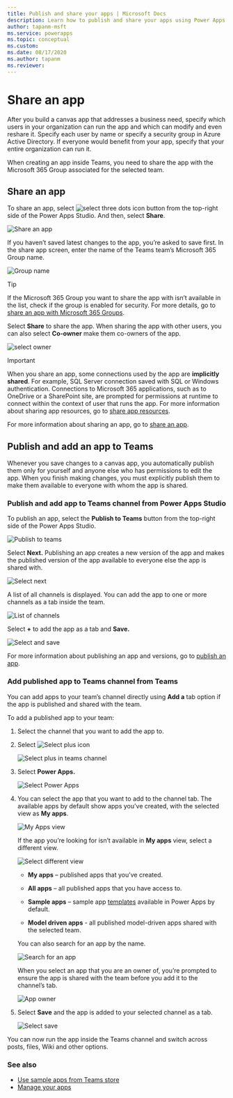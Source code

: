 ```yaml
---
title: Publish and share your apps | Microsoft Docs
description: Learn how to publish and share your apps using Power Apps app from Teams.
author: tapanm-msft
ms.service: powerapps
ms.topic: conceptual
ms.custom: 
ms.date: 08/17/2020
ms.author: tapanm
ms.reviewer: 
---
```


# Share an app

After you build a canvas app that addresses a business need, specify which users in your organization can run the app and which can modify and even reshare it. Specify each user by name or specify a security group in Azure Active Directory. If everyone would benefit from your app, specify that your entire organization can run it.

When creating an app inside Teams, you need to share the app with the Microsoft 365 Group associated for the selected team.

## Share an app

To share an app, select ![select three dots icon](media/publish-app-select-three-dots.png "Select three dots icon") button from the top-right side of the Power Apps Studio. And then, select **Share**.

![Share an app](media/publish-app-share-app.png "Share an app")

If you haven’t saved latest changes to the app, you’re asked to save first. In the share app screen, enter the name of the Teams team’s Microsoft 365 Group name.

![Group name](media/publish-app-group-name.png "Group name")

> [!TIP]
> If the Microsoft 365 Group you want to share the app with isn’t available in the list, check if the group is enabled for security. For more details, go to [share an app with Microsoft 365 Groups](https://docs.microsoft.com/powerapps/maker/canvas-apps/share-app#share-an-app-with-office-365-groups).

Select **Share** to share the app. When sharing the app with other users, you can also select **Co-owner** make them co-owners of the app.

![select owner](media/publish-app-select-co-owner.png "Select owner")

> [!IMPORTANT]
> When you share an app, some connections used by the app are **implicitly shared**. For example, SQL Server connection saved with SQL or Windows authentication. Connections to Microsoft 365 applications, such as to OneDrive or a SharePoint site, are prompted for permissions at runtime to
connect within the context of user that runs the app. For more information about sharing app resources, go to [share app resources](https://docs.microsoft.com/powerapps/maker/canvas-apps/share-app-resources#connections).

For more information about sharing an app, go to [share an
app](https://docs.microsoft.com/powerapps/maker/canvas-apps/share-app).

## Publish and add an app to Teams

Whenever you save changes to a canvas app, you automatically publish them only for yourself and anyone else who has permissions to edit the app. When you finish making changes, you must explicitly publish them to make them available to everyone with whom the app is shared.

### Publish and add app to Teams channel from Power Apps Studio

To publish an app, select the **Publish to Teams** button from the top-right side of the Power Apps Studio.

![Publish to teams](media/publish-app-publish-to-teams.png "Publish to teams")

Select **Next.** Publishing an app creates a new version of the app and makes the published version of the app available to everyone else the app is shared with.

![Select next](media/publish-app-select-next.png "Select next")

A list of all channels is displayed. You can add the app to one or more channels as a tab inside the team.

![List of channels](media/publish-app-list-of-channels.png "List of channels")

Select **+** to add the app as a tab and **Save.**

![Select and save](media/publish-app-select-plus-save.png "Select and save")

For more information about publishing an app and versions, go to [publish an app](https://docs.microsoft.com/powerapps/maker/canvas-apps/save-publish-app#publish-an-app).

### Add published app to Teams channel from Teams

You can add apps to your team’s channel directly using **Add a** tab option if the app is published and shared with the team.

To add a published app to your team:

1. Select the channel that you want to add the app to.

1. Select ![Select plus icon](media/publish-app-select-plus-icon.png "Select plus icon")
   
    ![Select plus in teams channel](media/publish-app-select-plus-teams-channel.png "Select plus in teams channel")

1. Select **Power Apps.**

   ![Select Power Apps](media/publish-app-select-power-apps.png "Select Power Apps")

1. You can select the app that you want to add to the channel tab. The available apps by default show apps you’ve created, with the selected view as **My apps**.

   ![My Apps view](media/publish-app-myapps-view.png "My Apps view")

   If the app you’re looking for isn’t available in **My apps** view, select a
  different view.

   ![Select different view](media/publish-app-select-different-view.png "Select different view")

    -  **My apps** – published apps that you’ve created.

    -  **All apps** – all published apps that you have access to.

    -  **Sample apps** – sample app
    [templates](https://docs.microsoft.com/powerapps/maker/canvas-apps/get-started-test-drive)
    available in Power Apps by default.

    -  **Model driven apps** - all published model-driven apps shared with the
    selected team.

   You can also search for an app by the name.

   ![Search for an app](media/publish-app-search-for-an-app.png "Search for an app")

   When you select an app that you are an owner of, you’re prompted to ensure the app is shared with the team before you add it to the channel’s tab.

   ![App owner](media/publish-app-select-owner.png "App owner")

1. Select **Save** and the app is added to your selected channel as a tab.

   ![Select save](media/publish-app-select-save.png "Select save")

You can now run the app inside the Teams channel and switch across posts, files, Wiki and other options.

### See also

- [Use sample apps from Teams store](use-sample-apps-from-teams-store.md)
- [Manage your apps](manage-your-apps.md)
